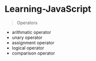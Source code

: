 # Learning-JavaScript
> Operators
  - arithmatic operator
  - unary operator
  - assignment operator
  - logical operator
  - comparison operator
